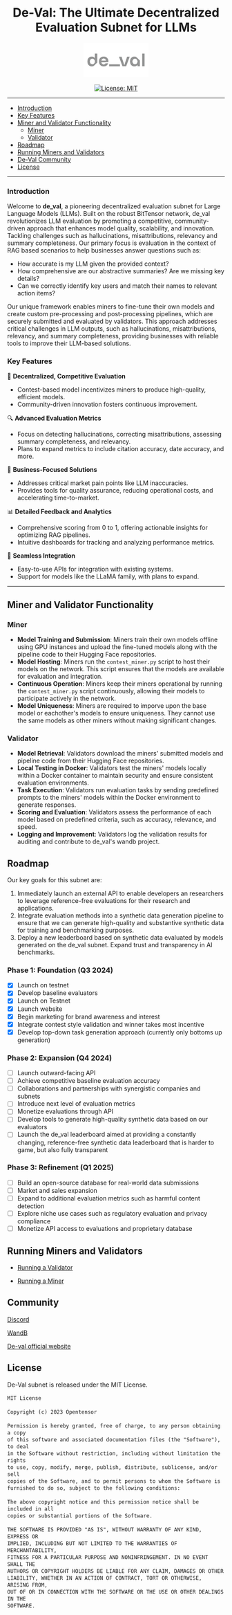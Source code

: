 <div align="center">

# De-Val: The Ultimate Decentralized Evaluation Subnet for LLMs <!-- omit in toc -->
<a href="https://www.de-val.ai">
  <img src="logos/de-val_logo.png" alt="De-Val" width="150"/>
</a>

[![License: MIT](https://img.shields.io/badge/License-MIT-yellow.svg)](https://opensource.org/licenses/MIT)

</div>

---
- [Introduction](#introduction)
- [Key Features](#key-features)
- [Miner and Validator Functionality](#miner-and-validator-functionality)
  - [Miner](#miner)
  - [Validator](#validator)
- [Roadmap](#roadmap)
- [Running Miners and Validators](#running-miners-and-validators)
- [De-Val Community](#community)
- [License](#license)

---
### Introduction

Welcome to **de_val**, a pioneering decentralized evaluation subnet for Large Language Models (LLMs). Built on the robust BitTensor network, de_val revolutionizes LLM evaluation by promoting a competitive, community-driven approach that enhances model quality, scalability, and innovation. Tackling challenges such as hallucinations, misattributions, relevancy and summary completeness. Our primary focus is evaluation in the context of RAG based scenarios to help businesses answer questions such as:
- How accurate is my LLM given the provided context?
- How comprehensive are our abstractive summaries? Are we missing key details?
- Can we correctly identify key users and match their names to relevant action items? 

Our unique framework enables miners to fine-tune their own models and create custom pre-processing and post-processing pipelines, which are securely submitted and evaluated by validators. This approach addresses critical challenges in LLM outputs, such as hallucinations, misattributions, relevancy, and summary completeness, providing businesses with reliable tools to improve their LLM-based solutions.

### Key Features

🔑 **Decentralized, Competitive Evaluation**

- Contest-based model incentivizes miners to produce high-quality, efficient models.
- Community-driven innovation fosters continuous improvement.

🔍 **Advanced Evaluation Metrics**

- Focus on detecting hallucinations, correcting misattributions, assessing summary completeness, and relevancy.
- Plans to expand metrics to include citation accuracy, date accuracy, and more.

💼 **Business-Focused Solutions**

- Addresses critical market pain points like LLM inaccuracies.
- Provides tools for quality assurance, reducing operational costs, and accelerating time-to-market.

📊 **Detailed Feedback and Analytics**
- Comprehensive scoring from 0 to 1, offering actionable insights for optimizing RAG pipelines.
- Intuitive dashboards for tracking and analyzing performance metrics.

🔄 **Seamless Integration**

- Easy-to-use APIs for integration with existing systems.
- Support for models like the LLaMA family, with plans to expand.

---

## Miner and Validator Functionality

### Miner

- **Model Training and Submission**: Miners train their own models offline using GPU instances and upload the fine-tuned models along with the pipeline code to their Hugging Face repositories.
- **Model Hosting**: Miners run the `contest_miner.py` script to host their models on the network. This script ensures that the models are available for evaluation and integration.
- **Continuous Operation**: Miners keep their miners operational by running the `contest_miner.py` script continuously, allowing their models to participate actively in the network.
- **Model Uniqueness**: Miners are required to imporve upon the base model or eachother's models to ensure uniqueness. They cannot use the same models as other miners without making significant changes.

### Validator

- **Model Retrieval**: Validators download the miners' submitted models and pipeline code from their Hugging Face repositories.
- **Local Testing in Docker**: Validators test the miners' models locally within a Docker container to maintain security and ensure consistent evaluation environments.
- **Task Execution**: Validators run evaluation tasks by sending predefined prompts to the miners' models within the Docker environment to generate responses.
- **Scoring and Evaluation**: Validators assess the performance of each model based on predefined criteria, such as accuracy, relevance, and speed.
- **Logging and Improvement**: Validators log the validation results for auditing and contribute to de_val's wandb project.

## Roadmap

Our key goals for this subnet are:
1. Immediately launch an external API to enable developers an researchers to leverage reference-free evaluations for their research and applications. 
1. Integrate evaluation methods into a synthetic data generation pipeline to ensure that we can generate high-quality and substantive synthetic data for training and benchmarking purposes. 
1. Deploy a new leaderboard based on synthetic data evaluated by models generated on the de_val subnet. Expand trust and transparency in AI benchmarks. 

### Phase 1: Foundation (Q3 2024)
- [x] Launch on testnet
- [x] Develop baseline evaluators
- [x] Launch on Testnet
- [x] Launch website
- [x] Begin marketing for brand awareness and interest
- [x] Integrate contest style validation and winner takes most incentive
- [x] Develop top-down task generation approach (currently only bottoms up generation)

### Phase 2: Expansion (Q4 2024)
- [ ] Launch outward-facing API
- [ ] Achieve competitive baseline evaluation accuracy
- [ ] Collaborations and partnerships with synergistic companies and subnets
- [ ] Introduce next level of evaluation metrics
- [ ] Monetize evaluations through API
- [ ] Develop tools to generate high-quality synthetic data based on our evaluators
- [ ] Launch the de_val leaderboard aimed at providing a constantly changing, reference-free synthetic data leaderboard that is harder to game, but also fully transparent

### Phase 3: Refinement (Q1 2025)
- [ ] Build an open-source database for real-world data submissions
- [ ] Market and sales expansion
- [ ] Expand to additional evaluation metrics such as harmful content detection
- [ ] Explore niche use cases such as regulatory evaluation and privacy compliance
- [ ] Monetize API access to evaluations and proprietary database

## Running Miners and Validators

- [Running a Validator](docs/README_validator.md)

- [Running a Miner](docs/README_miners.md)


## Community

[Discord](https://discord.com/channels/799672011265015819/1272557411948957697)

[WandB](https://wandb.ai/deval-ai/subnet/overview) 

[De-val official website](de-val.ai)


## License

De-Val subnet is released under the MIT License.

```
MIT License

Copyright (c) 2023 Opentensor

Permission is hereby granted, free of charge, to any person obtaining a copy
of this software and associated documentation files (the "Software"), to deal
in the Software without restriction, including without limitation the rights
to use, copy, modify, merge, publish, distribute, sublicense, and/or sell
copies of the Software, and to permit persons to whom the Software is
furnished to do so, subject to the following conditions:

The above copyright notice and this permission notice shall be included in all
copies or substantial portions of the Software.

THE SOFTWARE IS PROVIDED "AS IS", WITHOUT WARRANTY OF ANY KIND, EXPRESS OR
IMPLIED, INCLUDING BUT NOT LIMITED TO THE WARRANTIES OF MERCHANTABILITY,
FITNESS FOR A PARTICULAR PURPOSE AND NONINFRINGEMENT. IN NO EVENT SHALL THE
AUTHORS OR COPYRIGHT HOLDERS BE LIABLE FOR ANY CLAIM, DAMAGES OR OTHER
LIABILITY, WHETHER IN AN ACTION OF CONTRACT, TORT OR OTHERWISE, ARISING FROM,
OUT OF OR IN CONNECTION WITH THE SOFTWARE OR THE USE OR OTHER DEALINGS IN THE
SOFTWARE.
```
